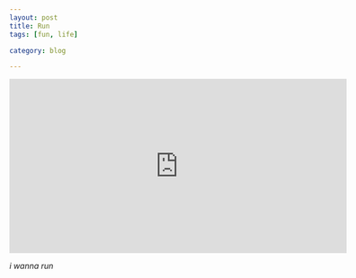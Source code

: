 ```yaml
---
layout: post
title: Run
tags: [fun, life]

category: blog

---
```


<iframe src="http://player.vimeo.com/video/67676730" width="600" height="311" frameborder="0" webkitAllowFullScreen mozallowfullscreen allowFullScreen></iframe>

*i wanna run*
